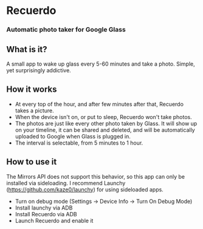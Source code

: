 # Recuerdo
### Automatic photo taker for Google Glass

## What is it?
A small app to wake up glass every 5-60 minutes and take a photo. Simple, yet surprisingly addictive. 


## How it works
* At every top of the hour, and after few minutes after that, Recuerdo takes a picture.
* When the device isn't on, or put to sleep, Recuerdo won't take photos.
* The photos are just like every other photo taken by Glass. It will show up on your timeline, it can be shared and deleted, and will be automatically uploaded to Google when Glass is plugged in.
* The interval is selectable, from 5 minutes to 1 hour.

## How to use it
The Mirrors API does not support this behavior, so this app can only be installed via sideloading. I recommend Launchy (https://github.com/kaze0/launchy) for using sideloaded apps.
* Turn on debug mode (Settings -> Device Info -> Turn On Debug Mode)
* Install launchy via ADB
* Install Recuerdo via ADB
* Launch Recuerdo and enable it
